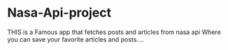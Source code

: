 # Nasa-Api-project
THIS is a Famous app that fetches posts and articles from nasa api Where you can save your favorite articles and posts....
